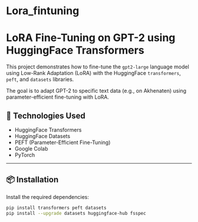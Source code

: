 # Lora_fintuning
# LoRA Fine-Tuning on GPT-2 using HuggingFace Transformers

This project demonstrates how to fine-tune the `gpt2-large` language model using Low-Rank Adaptation (LoRA) with the HuggingFace `transformers`, `peft`, and `datasets` libraries.

The goal is to adapt GPT-2 to specific text data (e.g., on Akhenaten) using parameter-efficient fine-tuning with LoRA.

## 🧠 Technologies Used

- HuggingFace Transformers
- HuggingFace Datasets
- PEFT (Parameter-Efficient Fine-Tuning)
- Google Colab
- PyTorch

---

## 📦 Installation

Install the required dependencies:

```bash
pip install transformers peft datasets
pip install --upgrade datasets huggingface-hub fsspec
